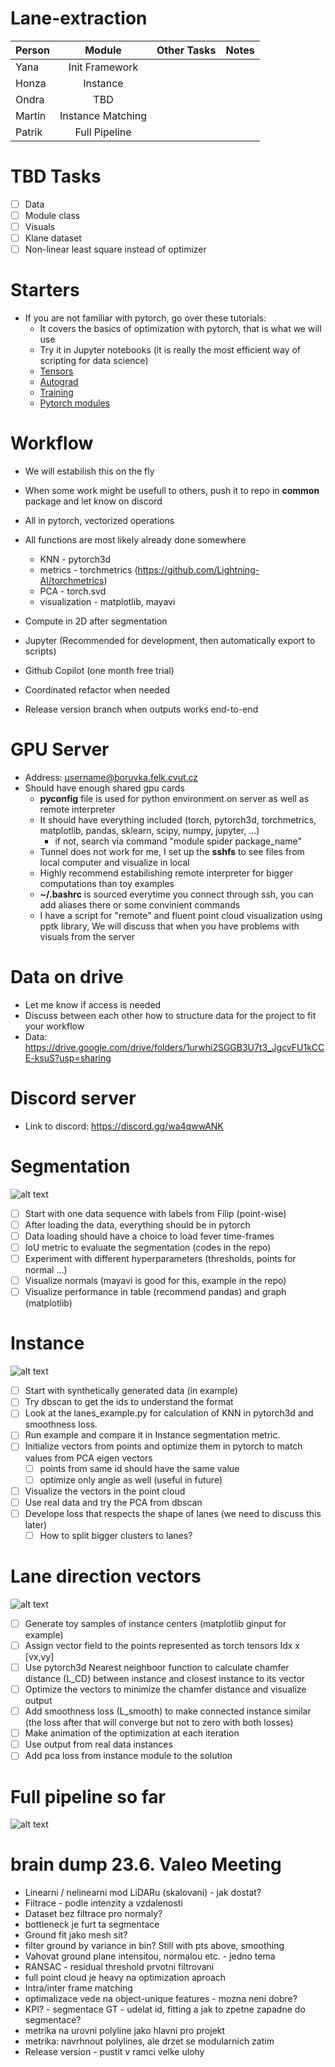 # Lane-extraction

| Person |      Module       | Other Tasks | Notes | 
|--------|:-----------------:|------------:|------:|
| Yana   |  Init Framework   |             |       |
| Honza  |   Instance    |             |       |
| Ondra  |    TBD      |             |       |
| Martin | Instance Matching |             |       |
| Patrik |   Full Pipeline   |             |       |

# TBD Tasks
- [ ] Data
- [ ] Module class
- [ ] Visuals
- [ ] Klane dataset
- [ ] Non-linear least square instead of optimizer

# Starters
- If you are not familiar with pytorch, go over these tutorials:
  - It covers the basics of optimization with pytorch, that is what we will use
  - Try it in Jupyter notebooks (it is really the most efficient way of scripting for data science)
  - [Tensors](https://pytorch.org/tutorials/beginner/basics/tensorqs_tutorial.html)
  - [Autograd](https://pytorch.org/tutorials/beginner/basics/autogradqs_tutorial.html)
  - [Training](https://pytorch.org/tutorials/beginner/basics/optimization_tutorial.html)
  - [Pytorch modules](https://pytorch.org/tutorials/beginner/nn_tutorial.html)

# Workflow
- We will estabilish this on the fly
- When some work might be usefull to others, push it to repo in **common** package and let know on discord
- All in pytorch, vectorized operations
- All functions are most likely already done somewhere
  - KNN - pytorch3d
  - metrics - torchmetrics (https://github.com/Lightning-AI/torchmetrics)
  - PCA - torch.svd
  - visualization - matplotlib, mayavi
    
- Compute in 2D after segmentation
- Jupyter (Recommended for development, then automatically export to scripts)
- Github Copilot (one month free trial)
- Coordinated refactor when needed
- Release version branch when outputs works end-to-end 

[//]: # (- Pre-push &#40;https://git-scm.com/book/en/v2/Customizing-Git-Git-Hooks&#41; or bash script)

# GPU Server
- Address: username@boruvka.felk.cvut.cz
- Should have enough shared gpu cards
  - **pyconfig** file is used for python environment on server as well as remote interpreter
  - It should have everything included (torch, pytorch3d, torchmetrics, matplotlib, pandas, sklearn, scipy, numpy, jupyter, ...)
    - if not, search via command "module spider package_name"
  - Tunnel does not work for me, I set up the **sshfs** to see files from local computer and visualize in local
  - Highly recommend estabilishing remote interpreter for bigger computations than toy examples 
  - **~/.bashrc** is sourced everytime you connect through ssh, you can add aliases there or some convinient commands
  - I have a script for "remote" and fluent point cloud visualization using pptk library, We will discuss that when you have problems with visuals from the server 
 
# Data on drive 
- Let me know if access is needed
- Discuss between each other how to structure data for the project to fit your workflow
- Data: https://drive.google.com/drive/folders/1urwhi2SGGB3U7t3_JgcvFU1kCCE-ksuS?usp=sharing


# Discord server
- Link to discord: https://discord.gg/wa4qwwANK
 

# Segmentation
![alt text](doc/images/segmentation.png)

- [ ] Start with one data sequence with labels from Filip (point-wise)
- [ ] After loading the data, everything should be in pytorch
- [ ] Data loading should have a choice to load fever time-frames
- [ ] IoU metric to evaluate the segmentation (codes in the repo)
- [ ] Experiment with different hyperparameters (thresholds, points for normal ...) 
- [ ] Visualize normals (mayavi is good for this, example in the repo)
- [ ] Visualize performance in table (recommend pandas) and graph (matplotlib)

# Instance
![alt text](doc/images/instance.png)

- [ ] Start with synthetically generated data (in example)
- [ ] Try dbscan to get the ids to understand the format
- [ ] Look at the lanes_example.py for calculation of KNN in pytorch3d and smoothness loss.
- [ ] Run example and compare it in Instance segmentation metric.
- [ ] Initialize vectors from points and optimize them in pytorch to match values from PCA eigen vectors
  - [ ] points from same id should have the same value
  - [ ] optimize only angle as well (useful in future)
  
- [ ] Visualize the vectors in the point cloud
- [ ] Use real data and try the PCA from dbscan
- [ ] Develope loss that respects the shape of lanes (we need to discuss this later)
    - [ ] How to split bigger clusters to lanes?
  
# Lane direction vectors
![alt text](doc/images/instance_matching.png)

- [ ] Generate toy samples of instance centers (matplotlib ginput for example)
- [ ] Assign vector field to the points represented as torch tensors Idx x [vx,vy]
- [ ] Use pytorch3d Nearest neighboor function to calculate chamfer distance (L_CD) between instance and closest instance to its vector
- [ ] Optimize the vectors to minimize the chamfer distance and visualize output
- [ ] Add smoothness loss (L_smooth) to make connected instance similar (the loss after that will converge but not to zero with both losses)
- [ ] Make animation of the optimization at each iteration
- [ ] Use output from real data instances
- [ ] Add pca loss from instance module to the solution

# Full pipeline so far
![alt text](doc/images/lanes_method.png)



# brain dump 23.6. Valeo Meeting

- Linearni / nelinearni mod LiDARu (skalovani) - jak dostat?
- Filtrace - podle intenzity a vzdalenosti
- Dataset bez filtrace pro normaly?
- bottleneck je furt ta segmentace
- Ground fit jako mesh sit?
- filter ground by variance in bin? Still with pts above, smoothing
- Vahovat ground plane intensitou, normalou etc. - jedno tema
- RANSAC - residual threshold prvotni filtrovani
- full point cloud je heavy na optimization aproach
- Intra/inter frame matching
- optimalizace vede na object-unique features - mozna neni dobre?
- KPI? - segmentace GT - udelat id, fitting a jak to zpetne zapadne do segmentace?
- metrika na urovni polyline jako hlavni pro projekt
- metrika: navrhnout polylines, ale drzet se modularnich zatim
- Release version - pustit v ramci velke ulohy
